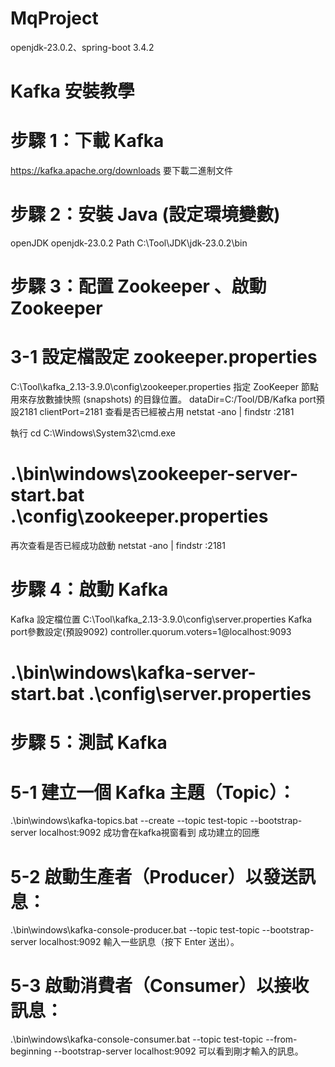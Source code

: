 # MqProject
openjdk-23.0.2、spring-boot 3.4.2


# Kafka 安裝教學

# 步驟 1：下載 Kafka
https://kafka.apache.org/downloads
要下載二進制文件

# 步驟 2：安裝 Java (設定環境變數)
openJDK openjdk-23.0.2
Path C:\Tool\JDK\jdk-23.0.2\bin


# 步驟 3：配置 Zookeeper 、啟動 Zookeeper

# 3-1 設定檔設定 zookeeper.properties
C:\Tool\kafka_2.13-3.9.0\config\zookeeper.properties
指定 ZooKeeper 節點用來存放數據快照 (snapshots) 的目錄位置。
dataDir=C:/Tool/DB/Kafka
port預設2181
clientPort=2181
查看是否已經被占用
netstat -ano | findstr :2181

執行
cd C:\Windows\System32\cmd.exe
# .\bin\windows\zookeeper-server-start.bat .\config\zookeeper.properties


再次查看是否已經成功啟動
netstat -ano | findstr :2181


# 步驟 4：啟動 Kafka

Kafka 設定檔位置
C:\Tool\kafka_2.13-3.9.0\config\server.properties
Kafka port參數設定(預設9092)
controller.quorum.voters=1@localhost:9093

# .\bin\windows\kafka-server-start.bat .\config\server.properties



# 步驟 5：測試 Kafka

# 5-1 建立一個 Kafka 主題（Topic）：
.\bin\windows\kafka-topics.bat --create --topic test-topic --bootstrap-server localhost:9092
成功會在kafka視窗看到 成功建立的回應


# 5-2 啟動生產者（Producer）以發送訊息：
.\bin\windows\kafka-console-producer.bat --topic test-topic --bootstrap-server localhost:9092
輸入一些訊息（按下 Enter 送出）。

# 5-3 啟動消費者（Consumer）以接收訊息：
.\bin\windows\kafka-console-consumer.bat --topic test-topic --from-beginning --bootstrap-server localhost:9092
可以看到剛才輸入的訊息。




